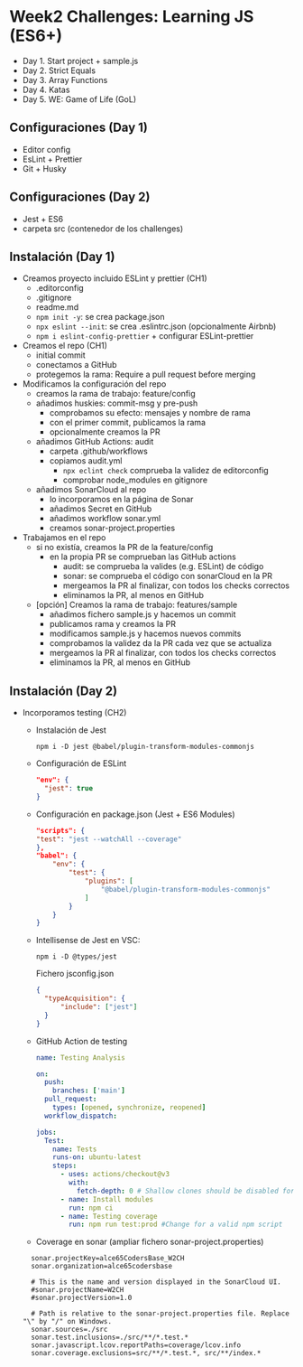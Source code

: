 # Week2 Challenges: Learning JS (ES6+)

- Day 1. Start project + sample.js
- Day 2. Strict Equals
- Day 3. Array Functions
- Day 4. Katas
- Day 5. WE: Game of Life (GoL)

## Configuraciones (Day 1)

- Editor config
- EsLint + Prettier
- Git + Husky

## Configuraciones (Day 2)

- Jest + ES6
- carpeta src (contenedor de los challenges)

## Instalación (Day 1)

- Creamos proyecto incluido ESLint y prettier (CH1)
  - .editorconfig
  - .gitignore
  - readme.md
  - `npm init -y`: se crea package.json
  - `npx eslint --init`: se crea .eslintrc.json (opcionalmente Airbnb)
  - `npm i eslint-config-prettier` + configurar ESLint-prettier
- Creamos el repo (CH1)
  - initial commit
  - conectamos a GitHub
  - protegemos la rama: Require a pull request before merging
- Modificamos la configuración del repo
  - creamos la rama de trabajo: feature/config
  - añadimos huskies: commit-msg y pre-push
    - comprobamos su efecto: mensajes y nombre de rama
    - con el primer commit, publicamos la rama
    - opcionalmente creamos la PR
  - añadimos GitHub Actions: audit
    - carpeta .github/workflows
    - copiamos audit.yml
      - `npx eclint check` comprueba la validez de editorconfig
      - comprobar node_modules en gitignore
  - añadimos SonarCloud al repo
    - lo incorporamos en la página de Sonar
    - añadimos Secret en GitHub
    - añadimos workflow sonar.yml
    - creamos sonar-project.properties
- Trabajamos en el repo
  - si no existía, creamos la PR de la feature/config
    - en la propia PR se comprueban las GitHub actions
      - audit: se comprueba la valides (e.g. ESLint) de código
      - sonar: se comprueba el código con sonarCloud en la PR
      - mergeamos la PR al finalizar, con todos los checks correctos
      - eliminamos la PR, al menos en GitHub
  - [opción] Creamos la rama de trabajo: features/sample
    - añadimos fichero sample.js y hacemos un commit
    - publicamos rama y creamos la PR
    - modificamos sample.js y hacemos nuevos commits
    - comprobamos la validez da la PR cada vez que se actualiza
    - mergeamos la PR al finalizar, con todos los checks correctos
    - eliminamos la PR, al menos en GitHub

## Instalación (Day 2)

- Incorporamos testing (CH2)
  - Instalación de Jest

    ```shell
    npm i -D jest @babel/plugin-transform-modules-commonjs
    ```

  - Configuración de ESLint

    ```json
    "env": {
      "jest": true
    }
    ```

  - Configuración en package.json (Jest + ES6 Modules)

    ```json
    "scripts": {
    "test": "jest --watchAll --coverage"
    },
    "babel": {
        "env": {
            "test": {
                "plugins": [
                    "@babel/plugin-transform-modules-commonjs"
                ]
            }
        }
    }
    ```

  - Intellisense de Jest en VSC:

    ```shell
    npm i -D @types/jest
    ```

    Fichero jsconfig.json

    ```json
    {
      "typeAcquisition": {
          "include": ["jest"]
      }
    }
    ```

  - GitHub Action de testing

      ```yml
      name: Testing Analysis

      on:
        push:
          branches: ['main']
        pull_request:
          types: [opened, synchronize, reopened]
        workflow_dispatch:

      jobs:
        Test:
          name: Tests
          runs-on: ubuntu-latest
          steps:
            - uses: actions/checkout@v3
              with:
                fetch-depth: 0 # Shallow clones should be disabled for a better relevancy of analysis
            - name: Install modules
              run: npm ci
            - name: Testing coverage
              run: npm run test:prod #Change for a valid npm script
      ```

  - Coverage en sonar (ampliar fichero sonar-project.properties)

  ```properties
    sonar.projectKey=alce65CodersBase_W2CH
    sonar.organization=alce65codersbase

    # This is the name and version displayed in the SonarCloud UI.
    #sonar.projectName=W2CH
    #sonar.projectVersion=1.0

    # Path is relative to the sonar-project.properties file. Replace "\" by "/" on Windows.
    sonar.sources=./src
    sonar.test.inclusions=./src/**/*.test.*
    sonar.javascript.lcov.reportPaths=coverage/lcov.info
    sonar.coverage.exclusions=src/**/*.test.*, src/**/index.*
  ```
